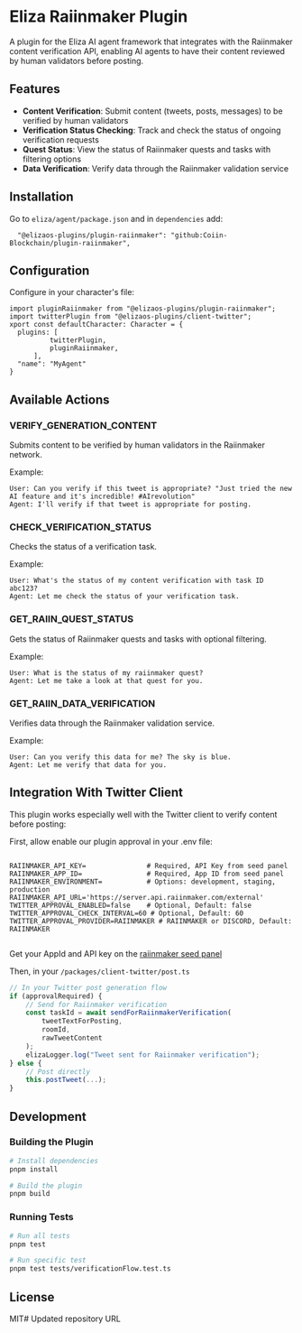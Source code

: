 # Eliza Raiinmaker Plugin

A plugin for the Eliza AI agent framework that integrates with the Raiinmaker content verification API, enabling AI agents to have their content reviewed by human validators before posting.

## Features

- **Content Verification**: Submit content (tweets, posts, messages) to be verified by human validators
- **Verification Status Checking**: Track and check the status of ongoing verification requests
- **Quest Status**: View the status of Raiinmaker quests and tasks with filtering options
- **Data Verification**: Verify data through the Raiinmaker validation service

## Installation

Go to `eliza/agent/package.json` and in `dependencies` add:
```
  "@elizaos-plugins/plugin-raiinmaker": "github:Coiin-Blockchain/plugin-raiinmaker",
```

## Configuration

Configure in your character's file:

```
import pluginRaiinmaker from "@elizaos-plugins/plugin-raiinmaker";
import twitterPlugin from "@elizaos-plugins/client-twitter";
xport const defaultCharacter: Character = {
  plugins: [
          twitterPlugin,
          pluginRaiinmaker,
      ],
  "name": "MyAgent"
}
```

## Available Actions

### VERIFY_GENERATION_CONTENT

Submits content to be verified by human validators in the Raiinmaker network.

Example:
```
User: Can you verify if this tweet is appropriate? "Just tried the new AI feature and it's incredible! #AIrevolution"
Agent: I'll verify if that tweet is appropriate for posting.
```

### CHECK_VERIFICATION_STATUS

Checks the status of a verification task.

Example:
```
User: What's the status of my content verification with task ID abc123?
Agent: Let me check the status of your verification task.
```

### GET_RAIIN_QUEST_STATUS

Gets the status of Raiinmaker quests and tasks with optional filtering.

Example:
```
User: What is the status of my raiinmaker quest?
Agent: Let me take a look at that quest for you.
```

### GET_RAIIN_DATA_VERIFICATION

Verifies data through the Raiinmaker validation service.

Example:
```
User: Can you verify this data for me? The sky is blue.
Agent: Let me verify that data for you.
```

## Integration With Twitter Client

This plugin works especially well with the Twitter client to verify content before posting:

First, allow enable our plugin approval in your .env file:
```

RAIINMAKER_API_KEY=               # Required, API Key from seed panel
RAIINMAKER_APP_ID=                # Required, App ID from seed panel
RAIINMAKER_ENVIRONMENT=           # Options: development, staging, production
RAIINMAKER_API_URL='https://server.api.raiinmaker.com/external'
TWITTER_APPROVAL_ENABLED=false    # Optional, Default: false
TWITTER_APPROVAL_CHECK_INTERVAL=60 # Optional, Default: 60
TWITTER_APPROVAL_PROVIDER=RAIINMAKER # RAIINMAKER or DISCORD, Default: RAIINMAKER


```
Get your AppId and API key on the [raiinmaker seed panel](https://seed.raiinmaker.com/)

Then, in your `/packages/client-twitter/post.ts`
```typescript
// In your Twitter post generation flow
if (approvalRequired) {
    // Send for Raiinmaker verification
    const taskId = await sendForRaiinmakerVerification(
        tweetTextForPosting,
        roomId,
        rawTweetContent
    );
    elizaLogger.log("Tweet sent for Raiinmaker verification");
} else {
    // Post directly
    this.postTweet(...);
}
```

## Development

### Building the Plugin

```bash
# Install dependencies
pnpm install

# Build the plugin
pnpm build
```

### Running Tests

```bash
# Run all tests
pnpm test

# Run specific test
pnpm test tests/verificationFlow.test.ts
```

## License

MIT# Updated repository URL
